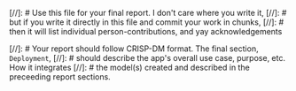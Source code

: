 [//]: # Use this file for your final report. I don't care where you write it,
[//]: # but if you write it directly in this file and commit your work in chunks,
[//]: # then it will list individual person-contributions, and yay acknowledgements

[//]: # Your report should follow CRISP-DM format. The final section, `Deployment`,
[//]: # should describe the app's overall use case, purpose, etc. How it integrates
[//]: # the model(s) created and described in the preceeding report sections.
